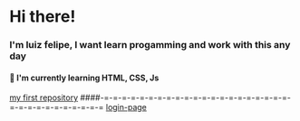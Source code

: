 # Hi there!
### I'm luiz felipe, I want learn progamming and work with this any day
#### 🌱 I'm currently learning HTML, CSS, Js
[my first repository](https://github.com/luizlfsr/calculadora)
####-=-=-=-=-=-=-=-=-=-=-=-=-=-=-=-=-=-=-=-=-=-=-=-=-=-=-=-=-=-=-=-=
[login-page](https://github.com/luizlfsr/login-page)
<!--
**luizlfsr/luizlfsr** is a ✨ _special_ ✨ repository because its `README.md` (this file) appears on your GitHub profile.

Here are some ideas to get you started:

- 🔭 I’m currently working on ...
- 🌱 I’m currently learning ...
- 👯 I’m looking to collaborate on ...
- 🤔 I’m looking for help with ...
- 💬 Ask me about ...
- 📫 How to reach me: ...
- 😄 Pronouns: ...
- ⚡ Fun fact: ...
-->
